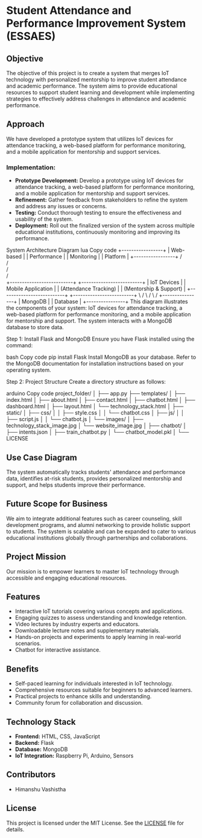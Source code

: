 # Student Attendance and Performance Improvement System (ESSAES)

## Objective
The objective of this project is to create a system that merges IoT technology with personalized mentorship to improve student attendance and academic performance. The system aims to provide educational resources to support student learning and development while implementing strategies to effectively address challenges in attendance and academic performance.

## Approach
We have developed a prototype system that utilizes IoT devices for attendance tracking, a web-based platform for performance monitoring, and a mobile application for mentorship and support services.

### Implementation:
- **Prototype Development:** Develop a prototype using IoT devices for attendance tracking, a web-based platform for performance monitoring, and a mobile application for mentorship and support services.
- **Refinement:** Gather feedback from stakeholders to refine the system and address any issues or concerns.
- **Testing:** Conduct thorough testing to ensure the effectiveness and usability of the system.
- **Deployment:** Roll out the finalized version of the system across multiple educational institutions, continuously monitoring and improving its performance.

System Architecture Diagram
lua
Copy code
                                        +-----------------+
                                        |    Web-based    |
                                        |   Performance   |
                                        |   Monitoring   |
                                        |    Platform     |
                                        +-----------------+
                                              /      \
                                             /        \
                                            /          \
                                           /            \
               +--------------------------+              +-------------------------+
               |       IoT Devices        |              |   Mobile Application    |
               |   (Attendance Tracking)  |              | (Mentorship & Support)  |
               +--------------------------+              +-------------------------+
                                              \          /
                                               \        /
                                                \      /
                                        +----------------+
                                        |    MongoDB     |
                                        |    Database    |
                                        +----------------+
This diagram illustrates the components of your system: IoT devices for attendance tracking, a web-based platform for performance monitoring, and a mobile application for mentorship and support. The system interacts with a MongoDB database to store data.

Step 1: Install Flask and MongoDB
Ensure you have Flask installed using the command:

bash
Copy code
pip install Flask
Install MongoDB as your database. Refer to the MongoDB documentation for installation instructions based on your operating system.

Step 2: Project Structure
Create a directory structure as follows:

arduino
Copy code
project_folder/
│
├── app.py
├── templates/
│   ├── index.html
│   ├── about.html
│   ├── contact.html
│   ├── chatbot.html
│   ├── dashboard.html
│   ├── layout.html
│   └── technology_stack.html
│
├── static/
│   ├── css/
│   │   ├── style.css
│   │   └── chatbot.css
│   ├── js/
│   │   ├── script.js
│   │   └── chatbot.js
│   └── images/
│       ├── technology_stack_image.jpg
│       └── website_image.jpg
│
├── chatbot/
│   ├── intents.json
│   ├── train_chatbot.py
│   └── chatbot_model.pkl
│
└── LICENSE
## Use Case Diagram
The system automatically tracks students' attendance and performance data, identifies at-risk students, provides personalized mentorship and support, and helps students improve their performance.

## Future Scope for Business
We aim to integrate additional features such as career counseling, skill development programs, and alumni networking to provide holistic support to students. The system is scalable and can be expanded to cater to various educational institutions globally through partnerships and collaborations.

## Project Mission
Our mission is to empower learners to master IoT technology through accessible and engaging educational resources.

## Features
- Interactive IoT tutorials covering various concepts and applications.
- Engaging quizzes to assess understanding and knowledge retention.
- Video lectures by industry experts and educators.
- Downloadable lecture notes and supplementary materials.
- Hands-on projects and experiments to apply learning in real-world scenarios.
- Chatbot for interactive assistance.

## Benefits
- Self-paced learning for individuals interested in IoT technology.
- Comprehensive resources suitable for beginners to advanced learners.
- Practical projects to enhance skills and understanding.
- Community forum for collaboration and discussion.

## Technology Stack
- **Frontend:** HTML, CSS, JavaScript
- **Backend:** Flask
- **Database:** MongoDB
- **IoT Integration:** Raspberry Pi, Arduino, Sensors

## Contributors
- Himanshu Vashistha

## License
This project is licensed under the MIT License. See the [LICENSE](LICENSE) file for details.
